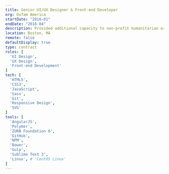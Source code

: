 ```yaml
---
title: Senior UI/UX Designer & Front-end Developer
org: Oxfam America
startDate: "2016-01"
endDate: "2016-04"
description: Provided additional capacity to non-profit humanitarian org. Helped build componentized UI as part of transition from print-only to web-first publication, w/focus on elegant reading experience, social engagement, driving donations. Advised in-house team on responsive best practices and design/development workflow.
location: Boston, MA
remote: false
defaultDisplay: true
type: contract
roles: [
  'UI Design',
  'UX Design',
  'Front-end Development'
]
tech: [
  'HTML5',
  'CSS3',
  'JavaScript',
  'Sass',
  'Git',
  'Responsive Design',
  'SVG'
]
tools: [
  'AngularJS',
  'Polymer',
  'ZURB Foundation 6',
  'GitHub',
  'NPM',
  'Bower',
  'Gulp',
  'Sublime Text 3',
  'Linux', # 'CentOS Linux'
]
---
```


